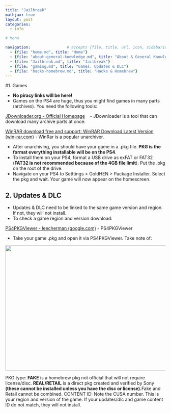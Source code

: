 ```yaml
---
title: "Jailbreak"
mathjax: true
layout: post
categories:
  - info

# Menu

navigation:                # accepts {file, title, url, icon, sidebaricon}
  - {file: "home.md", title: "Home"}
  - {file: "about-general-knowledge.md", title: "About & General Knowledge"}
  - {file: "Jailbreak.md", title: "Jailbreak"}
  - {file: "gaming.md", title: "Games, Updates & DLC"}
  - {file: "hacks-homebrew.md", title: "Hacks & Homebrew"}
---
```


#1. Games

<ul>
	<li><strong>No piracy links will be here!</strong></li>
	<li>Games on the PS4 are huge, thus you might find games in many parts (archives). You need the following tools:</li>
</ul>

<p><a href="https://jdownloader.org/download/index">JDownloader.org - Official Homepage</a>&nbsp; &nbsp; - JDownloader is a tool that can download many archive parts at once.</p>

<p><a href="https://www.win-rar.com/download.html?&amp;L=0">WinRAR download free and support: WinRAR Download Latest Version (win-rar.com)</a>&nbsp;- WinRar is a popular unarchiver.</p>

<ul>
	<li>After unarchiving, you should have your game in a .pkg file.<strong> PKG is the format everything installable will be on the PS4</strong>.</li>
	<li>To install them on your PS4, format a USB drive as exFAT or FAT32 (<strong>FAT32 is not recommended because of the 4GB file limit</strong>). Put the .pkg on the root of the drive.</li>
	<li>Navigate on your PS4 to Setttings > GoldHEN > Package Installer. Select the pkg and wait. Your game will now appear on the homescreen.</li>
</ul>

## 2. Updates & DLC

<ul>
	<li>Updates & DLC need to be linked to the same game version and region. If not, they will not install.</li>
	<li>To check a game region and version download:</li>
</ul>

<p><a href="https://sites.google.com/site/theleecherman/ps4pkgviewer">PS4PKGViewer - leecherman (google.com)</a>&nbsp;- PS4PKGViewer</p>

<ul>
	<li>Take your game .pkg and open it via PS4PKGViewer. Take note of:</li>
</ul>

<p><img alt="" src="https://gcdn.pbrd.co/images/9O68wknbdHM9.png?o=1" style="width: 698px; height: 393px;" /></p>

PKG type: <strong>FAKE</strong> is a homebrew pkg not official that will not require license/disc. <strong>REAL/RETAIL</strong> is a direct pkg created and verified by Sony <strong>(these cannot be installed unless you have the disc or license).</strong>Fake and Retail cannot be combined.
CONTENT ID: Note the CUSA number. This is your region and version of the game. If your updates/dlc and game content ID do not match, they will not install.
